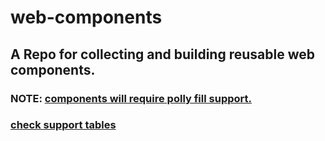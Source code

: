 # web-components

## A Repo for collecting and building reusable web components.
  ### NOTE: [components will require polly fill support.](https://www.webcomponents.org/)
  ### [check support tables](http://caniuse.com/#search=web%20components)

